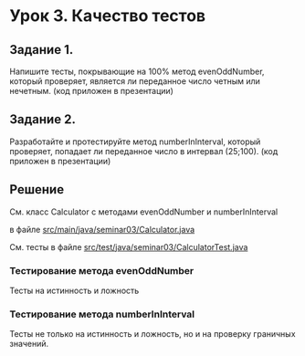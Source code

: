 # Урок 3. Качество тестов

## Задание 1.

Напишите тесты, покрывающие на 100% метод evenOddNumber, который проверяет, является ли переданное число четным или нечетным. (код приложен в презентации)

## Задание 2.

Разработайте и протестируйте метод numberInInterval, который проверяет, попадает ли переданное число в интервал (25;100). (код приложен в презентации)

## Решение

См. класс Calculator с методами evenOddNumber и numberInInterval 

в файле [src/main/java/seminar03/Calculator.java](../../../main/java/seminar03/Calculator.java)


См. тесты в файле [src/test/java/seminar03/CalculatorTest.java](./CalculatorTest.java)

### Тестирование метода evenOddNumber

Тесты на истинность и ложность

### Тестирование метода numberInInterval

Тесты не только на истинность и ложность, но и на проверку граничных значений.